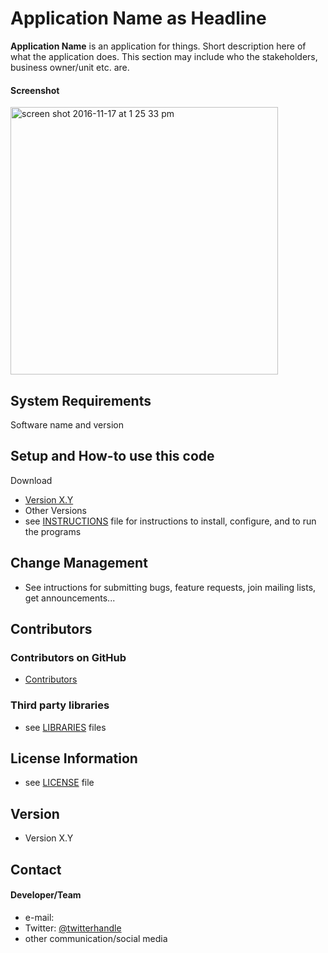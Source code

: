 Application Name as Headline
======
**Application Name** is an application for things. Short description here of what the application does. This section may include who the stakeholders, business owner/unit etc. are.

#### Screenshot
<img width="428" alt="screen shot 2016-11-17 at 1 25 33 pm" src="https://cloud.githubusercontent.com/assets/23366275/20402128/7fb342cc-acc9-11e6-9c4a-8542b967c64e.png">

## System Requirements
 Software name and version 

## Setup and How-to use this code
 Download
* [Version X.Y](https://github.com/username/sw-name/archive/master.zip)
* Other Versions
* see [INSTRUCTIONS](https://github.com/username/sw-name/blob/master/INSTRUCTIONS.md) file for instructions to install, configure, and to run the programs

## Change Management
* See intructions for submitting bugs, feature requests, join mailing lists, get announcements...


## Contributors

### Contributors on GitHub
* [Contributors](https://github.com/username/sw-name/graphs/contributors)


### Third party libraries
* see [LIBRARIES](https://github.com/username/sw-name/blob/master/LIBRARIES.md) files

## License Information
* see [LICENSE](https://github.com/username/sw-name/blob/master/LICENSE.md) file

## Version 
* Version X.Y


## Contact
#### Developer/Team
* e-mail: 
* Twitter: [@twitterhandle](https://twitter.com/twitterhandle "twitterhandle on twitter")
* other communication/social media
